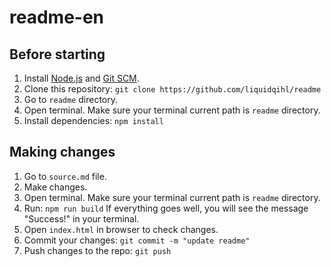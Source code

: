 # readme-en

## Before starting

1. Install [Node.js](https://nodejs.org/en/) and [Git SCM](https://git-scm.com/).
2. Clone this repository:
   `git clone https://github.com/liquidqihl/readme`
3. Go to `readme` directory.
4. Open terminal. Make sure your terminal current path is `readme` directory.
5. Install dependencies:
   `npm install`

## Making changes

1. Go to `source.md` file.
2. Make changes.
3. Open terminal. Make sure your terminal current path is `readme` directory.
4. Run:
   `npm run build`
   If everything goes well, you will see the message "Success!" in your terminal.
5. Open `index.html` in browser to check changes. 
6. Commit your changes:
   `git commit -m "update readme"`
7. Push changes to the repo:
   `git push`
